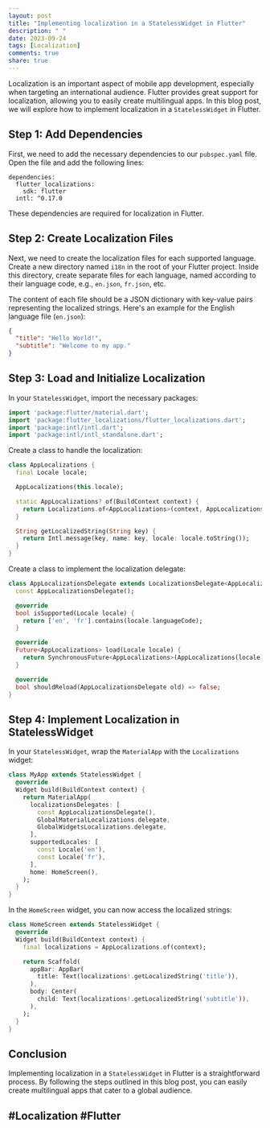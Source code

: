 ```yaml
---
layout: post
title: "Implementing localization in a StatelessWidget in Flutter"
description: " "
date: 2023-09-24
tags: [Localization]
comments: true
share: true
---
```


Localization is an important aspect of mobile app development, especially when targeting an international audience. Flutter provides great support for localization, allowing you to easily create multilingual apps. In this blog post, we will explore how to implement localization in a `StatelessWidget` in Flutter.

## Step 1: Add Dependencies

First, we need to add the necessary dependencies to our `pubspec.yaml` file. Open the file and add the following lines:

```
dependencies:
  flutter_localizations:
    sdk: flutter
  intl: ^0.17.0
```

These dependencies are required for localization in Flutter.

## Step 2: Create Localization Files

Next, we need to create the localization files for each supported language. Create a new directory named `i18n` in the root of your Flutter project. Inside this directory, create separate files for each language, named according to their language code, e.g., `en.json`, `fr.json`, etc.

The content of each file should be a JSON dictionary with key-value pairs representing the localized strings. Here's an example for the English language file (`en.json`):

```json
{
  "title": "Hello World!",
  "subtitle": "Welcome to my app."
}
```

## Step 3: Load and Initialize Localization

In your `StatelessWidget`, import the necessary packages:

```dart
import 'package:flutter/material.dart';
import 'package:flutter_localizations/flutter_localizations.dart';
import 'package:intl/intl.dart';
import 'package:intl/intl_standalone.dart';
```

Create a class to handle the localization:

```dart
class AppLocalizations {
  final Locale locale;

  AppLocalizations(this.locale);

  static AppLocalizations? of(BuildContext context) {
    return Localizations.of<AppLocalizations>(context, AppLocalizations);
  }

  String getLocalizedString(String key) {
    return Intl.message(key, name: key, locale: locale.toString());
  }
}
```

Create a class to implement the localization delegate:

```dart
class AppLocalizationsDelegate extends LocalizationsDelegate<AppLocalizations> {
  const AppLocalizationsDelegate();

  @override
  bool isSupported(Locale locale) {
    return ['en', 'fr'].contains(locale.languageCode);
  }

  @override
  Future<AppLocalizations> load(Locale locale) {
    return SynchronousFuture<AppLocalizations>(AppLocalizations(locale));
  }

  @override
  bool shouldReload(AppLocalizationsDelegate old) => false;
}
```

## Step 4: Implement Localization in StatelessWidget

In your `StatelessWidget`, wrap the `MaterialApp` with the `Localizations` widget:

```dart
class MyApp extends StatelessWidget {
  @override
  Widget build(BuildContext context) {
    return MaterialApp(
      localizationsDelegates: [
        const AppLocalizationsDelegate(),
        GlobalMaterialLocalizations.delegate,
        GlobalWidgetsLocalizations.delegate,
      ],
      supportedLocales: [
        const Locale('en'),
        const Locale('fr'),
      ],
      home: HomeScreen(),
    );
  }
}
```

In the `HomeScreen` widget, you can now access the localized strings:

```dart
class HomeScreen extends StatelessWidget {
  @override
  Widget build(BuildContext context) {
    final localizations = AppLocalizations.of(context);

    return Scaffold(
      appBar: AppBar(
        title: Text(localizations!.getLocalizedString('title')),
      ),
      body: Center(
        child: Text(localizations!.getLocalizedString('subtitle')),
      ),
    );
  }
}
```

## Conclusion

Implementing localization in a `StatelessWidget` in Flutter is a straightforward process. By following the steps outlined in this blog post, you can easily create multilingual apps that cater to a global audience.

## #Localization #Flutter